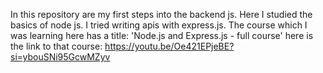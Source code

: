 In this repository are my first steps into the backend js.
Here I studied the basics of node js.
I tried writing apis with express.js.
The course which I was learning here has a title: 'Node.js and Express.js - full course'
here is the link to that course: https://youtu.be/Oe421EPjeBE?si=ybouSNi95GcwMZyv
